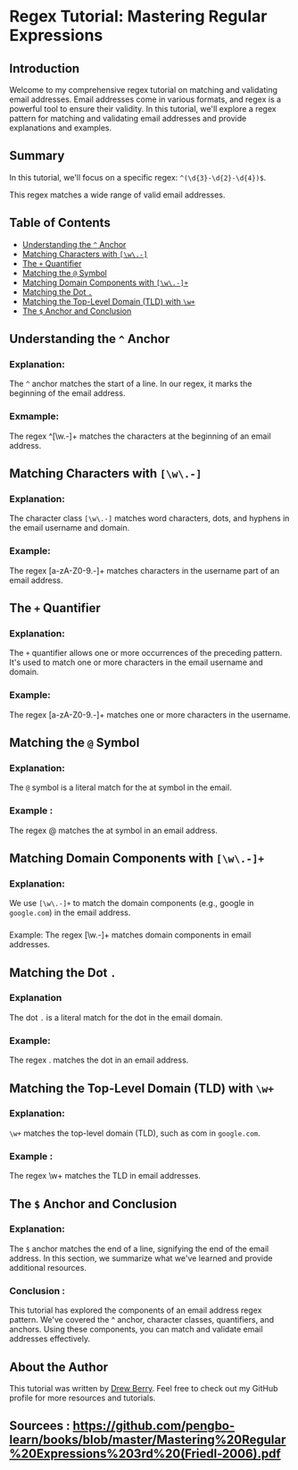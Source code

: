 
# Regex Tutorial: Mastering Regular Expressions

## Introduction
Welcome to my comprehensive regex tutorial on matching and validating email addresses. Email addresses come in various formats, and regex is a powerful tool to ensure their validity. In this tutorial, we'll explore a regex pattern for matching and validating email addresses and provide explanations and examples.

## Summary
In this tutorial, we'll focus on a specific regex: `^(\d{3}-\d{2}-\d{4})$`. 

This regex matches a wide range of valid email addresses.

## Table of Contents
- [Understanding the `^` Anchor](#understanding-the--anchor)
- [Matching Characters with `[\w\.-]`](#matching-characters-with-w-)
- [The `+` Quantifier](#the--quantifier)
- [Matching the `@` Symbol](#matching-the--symbol)
- [Matching Domain Components with `[\w\.-]+`](#matching-domain-components-with-w-)
- [Matching the Dot `.`](#matching-the-dot-)
- [Matching the Top-Level Domain (TLD) with `\w+`](#matching-the-top-level-domain-tld-with-w)
- [The `$` Anchor and Conclusion](#the--anchor-and-conclusion)

## Understanding the `^` Anchor
### Explanation: 
The `^` anchor matches the start of a line. In our regex, it marks the beginning of the email address.
### Exmample: 
The regex ^[\w\.-]+ matches the characters at the beginning of an email address.

## Matching Characters with `[\w\.-]`

### Explanation: 
The character class `[\w\.-]` matches word characters, dots, and hyphens in the email username and domain.
### Example:
 The regex [a-zA-Z0-9\.-]+ matches characters in the username part of an email address.

## The `+` Quantifier
### Explanation:
 The `+` quantifier allows one or more occurrences of the preceding pattern. It's used to match one or more characters in the email username and domain.
### Example:
 The regex [a-zA-Z0-9\.-]+ matches one or more characters in the username.

## Matching the `@` Symbol
### Explanation:
 The `@` symbol is a literal match for the at symbol in the email.
### Example : 
The regex @ matches the at symbol in an email address.

## Matching Domain Components with `[\w\.-]+`
### Explanation: 
We use `[\w\.-]+` to match the domain components (e.g., google in `google.com`) in the email address.
### 
Example: The regex [\w\.-]+ matches domain components in email addresses.
## Matching the Dot `.`
### Explanation 
The dot `.` is a literal match for the dot in the email domain.
### Example: 
The regex . matches the dot in an email address.
## Matching the Top-Level Domain (TLD) with `\w+`
### Explanation: 
`\w+` matches the top-level domain (TLD), such as com in `google.com`.
### Example :
The regex \w+ matches the TLD in email addresses.

## The `$` Anchor and Conclusion
### Explanation: 
The `$` anchor matches the end of a line, signifying the end of the email address. In this section, we summarize what we've learned and provide additional resources.
### Conclusion : 
This tutorial has explored the components of an email address regex pattern. We've covered the ^ anchor, character classes, quantifiers, and anchors. Using these components, you can match and validate email addresses effectively.


## About the Author
This tutorial was written by [Drew Berry](https://github.com/Berrytree5). Feel free to check out my GitHub profile for more resources and tutorials.
## Sourcees : https://github.com/pengbo-learn/books/blob/master/Mastering%20Regular%20Expressions%203rd%20(Friedl-2006).pdf
